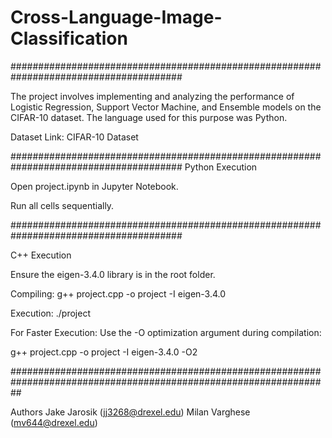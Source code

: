 # Cross-Language-Image-Classification
#######################################################################################

The project involves implementing and analyzing the performance of Logistic Regression, Support Vector Machine, and Ensemble models on the CIFAR-10 dataset. The language used for this purpose was Python.

Dataset Link: CIFAR-10 Dataset

#######################################################################################
Python Execution

Open project.ipynb in Jupyter Notebook.

Run all cells sequentially.

#######################################################################################

C++ Execution

Ensure the eigen-3.4.0 library is in the root folder.

Compiling: g++ project.cpp -o project -I eigen-3.4.0

Execution: ./project

For Faster Execution: Use the -O optimization argument during compilation:

g++ project.cpp -o project -I eigen-3.4.0 -O2

##################################################################################################################

Authors
Jake Jarosik (jj3268@drexel.edu)
Milan Varghese (mv644@drexel.edu)
